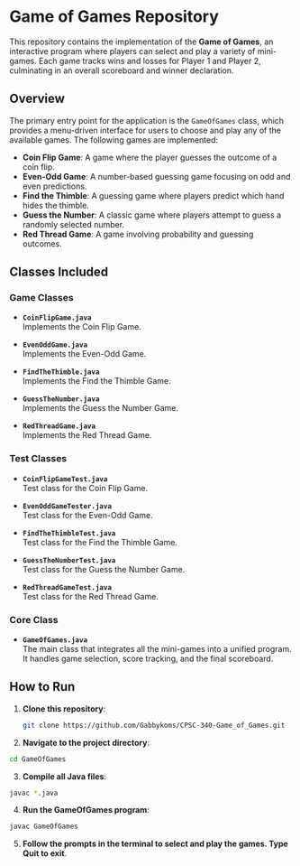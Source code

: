 # Game of Games Repository

This repository contains the implementation of the **Game of Games**, an interactive program where players can select and play a variety of mini-games. Each game tracks wins and losses for Player 1 and Player 2, culminating in an overall scoreboard and winner declaration.

## Overview

The primary entry point for the application is the `GameOfGames` class, which provides a menu-driven interface for users to choose and play any of the available games. The following games are implemented:

- **Coin Flip Game**: A game where the player guesses the outcome of a coin flip.
- **Even-Odd Game**: A number-based guessing game focusing on odd and even predictions.
- **Find the Thimble**: A guessing game where players predict which hand hides the thimble.
- **Guess the Number**: A classic game where players attempt to guess a randomly selected number.
- **Red Thread Game**: A game involving probability and guessing outcomes.

## Classes Included

### Game Classes

- **`CoinFlipGame.java`**  
  Implements the Coin Flip Game.

- **`EvenOddGame.java`**  
  Implements the Even-Odd Game.

- **`FindTheThimble.java`**  
  Implements the Find the Thimble Game.

- **`GuessTheNumber.java`**  
  Implements the Guess the Number Game.

- **`RedThreadGame.java`**  
  Implements the Red Thread Game.

### Test Classes

- **`CoinFlipGameTest.java`**  
  Test class for the Coin Flip Game.

- **`EvenOddGameTester.java`**  
  Test class for the Even-Odd Game.

- **`FindTheThimbleTest.java`**  
  Test class for the Find the Thimble Game.

- **`GuessTheNumberTest.java`**  
  Test class for the Guess the Number Game.

- **`RedThreadGameTest.java`**  
  Test class for the Red Thread Game.

### Core Class

- **`GameOfGames.java`**  
  The main class that integrates all the mini-games into a unified program. It handles game selection, score tracking, and the final scoreboard.

## How to Run

1. **Clone this repository**:
   ```bash
   git clone https://github.com/Gabbykoms/CPSC-340-Game_of_Games.git
   ```
2. **Navigate to the project directory**:

```bash
cd GameOfGames
```

3. **Compile all Java files**:

```bash
javac *.java
```

4. **Run the GameOfGames program**:

```bash
javac GameOfGames
```

5. **Follow the prompts in the terminal to select and play the games. Type Quit to exit**.

